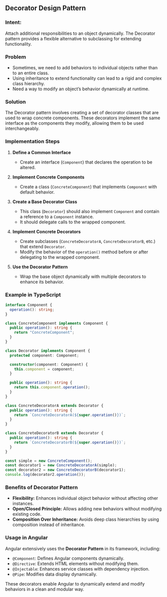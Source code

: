 ## Decorator Design Pattern

### **Intent:**

Attach additional responsibilities to an object dynamically. The Decorator pattern provides a flexible alternative to subclassing for extending functionality.

### **Problem**

- Sometimes, we need to add behaviors to individual objects rather than to an entire class.
- Using inheritance to extend functionality can lead to a rigid and complex class hierarchy.
- Need a way to modify an object’s behavior dynamically at runtime.

### **Solution**

The Decorator pattern involves creating a set of decorator classes that are used to wrap concrete components. These decorators implement the same interface as the components they modify, allowing them to be used interchangeably.

### **Implementation Steps**

1. **Define a Common Interface**

   - Create an interface (`Component`) that declares the operation to be altered.

2. **Implement Concrete Components**

   - Create a class (`ConcreteComponent`) that implements `Component` with default behavior.

3. **Create a Base Decorator Class**

   - This class (`Decorator`) should also implement `Component` and contain a reference to a `Component` instance.
   - It should delegate calls to the wrapped component.

4. **Implement Concrete Decorators**

   - Create subclasses (`ConcreteDecoratorA`, `ConcreteDecoratorB`, etc.) that extend `Decorator`.
   - Modify the behavior of the `operation()` method before or after delegating to the wrapped component.

5. **Use the Decorator Pattern**
   - Wrap the base object dynamically with multiple decorators to enhance its behavior.

### **Example in TypeScript**

```typescript
interface Component {
  operation(): string;
}

class ConcreteComponent implements Component {
  public operation(): string {
    return "ConcreteComponent";
  }
}

class Decorator implements Component {
  protected component: Component;

  constructor(component: Component) {
    this.component = component;
  }

  public operation(): string {
    return this.component.operation();
  }
}

class ConcreteDecoratorA extends Decorator {
  public operation(): string {
    return `ConcreteDecoratorA(${super.operation()})`;
  }
}

class ConcreteDecoratorB extends Decorator {
  public operation(): string {
    return `ConcreteDecoratorB(${super.operation()})`;
  }
}

const simple = new ConcreteComponent();
const decorator1 = new ConcreteDecoratorA(simple);
const decorator2 = new ConcreteDecoratorB(decorator1);
console.log(decorator2.operation());
```

### **Benefits of Decorator Pattern**

- **Flexibility:** Enhances individual object behavior without affecting other instances.
- **Open/Closed Principle:** Allows adding new behaviors without modifying existing code.
- **Composition Over Inheritance:** Avoids deep class hierarchies by using composition instead of inheritance.

### **Usage in Angular**

Angular extensively uses the **Decorator Pattern** in its framework, including:

- `@Component`: Defines Angular components dynamically.
- `@Directive`: Extends HTML elements without modifying them.
- `@Injectable`: Enhances service classes with dependency injection.
- `@Pipe`: Modifies data display dynamically.

These decorators enable Angular to dynamically extend and modify behaviors in a clean and modular way.
